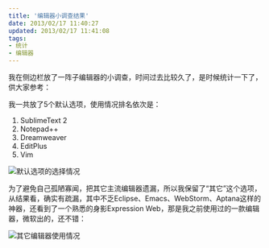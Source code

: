 ```yaml
---
title: '编辑器小调查结果'
date: 2013/02/17 11:40:27
updated: 2013/02/17 11:41:08
tags:
- 统计
- 编辑器
---
```


我在侧边栏放了一阵子编辑器的小调查，时间过去比较久了，是时候统计一下了，供大家参考：

我一共放了5个默认选项，使用情况排名依次是：

1. SublimeText 2
2. Notepad++
3. Dreamweaver
4. EditPlus
5. Vim

![默认选项的选择情况](http://jiongks-typecho.stor.sinaapp.com/usr/uploads/2013/02/404926186.png)<!--more-->

为了避免自己孤陋寡闻，把其它主流编辑器遗漏，所以我保留了“其它”这个选项，从结果看，确实有疏漏，其中不乏Eclipse、Emacs、WebStorm、Aptana这样的神器，还看到了一个熟悉的身影Expression Web，那是我之前使用过的一款编辑器，微软出的，还不错：

![其它编辑器使用情况](http://jiongks-typecho.stor.sinaapp.com/usr/uploads/2013/02/2598919784.png)